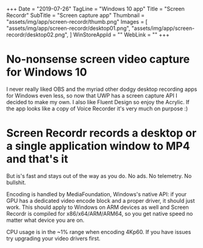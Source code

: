 +++
Date = "2019-07-26"
TagLine = "Windows 10 app"
Title = "Screen Recordr"
SubTitle = "Screen capture app"
Thumbnail = "assets/img/app/screen-recordr/thumb.png"
Images = [
  "assets/img/app/screen-recordr/desktop01.png",
  "assets/img/app/screen-recordr/desktop02.png",
]
WinStoreAppId = ""
WebLink = ""
+++

# No-nonsense screen video capture for Windows 10

I never really liked OBS and the myriad other dodgy desktop recording apps for Windows even less, so now that UWP has a screen capture API I decided to make my own. I also like Fluent Design so enjoy the Acrylic. If the app looks like a copy of Voice Recorder it's very much on purpose :)

# Screen Recordr records a desktop or a single application window to MP4 and that's it

But is's fast and stays out of the way as you do. No ads. No telemetry. No bullshit.

Encoding is handled by MediaFoundation, Windows's native API: if your GPU has a dedicated video encode block and a proper driver, it should just work. This should apply to Windows on ARM devices as well and Screen Recordr is compiled for x86/x64/ARM/ARM64, so you get native speed no matter what device you are on.

CPU usage is in the ~1% range when encoding 4Kp60. If you have issues try upgrading your video drivers first.
